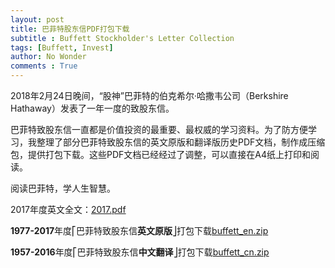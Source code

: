```yaml
---
layout: post
title: 巴菲特股东信PDF打包下载
subtitle : Buffett Stockholder's Letter Collection
tags: [Buffett, Invest]
author: No Wonder
comments : True
---
```


2018年2月24日晚间，“股神”巴菲特的伯克希尔·哈撒韦公司（Berkshire Hathaway）发表了一年一度的致股东信。

巴菲特致股东信一直都是价值投资的最重要、最权威的学习资料。为了防方便学习，我整理了部分巴菲特致股东信的英文原版和翻译版历史PDF文档，制作成压缩包，提供打包下载。这些PDF文档已经经过了调整，可以直接在A4纸上打印和阅读。

阅读巴菲特，学人生智慧。

2017年度英文全文：[2017.pdf](https://9thspace.ctfile.com/fs/16771313-239058379 "https://9thspace.ctfile.com/fs/16771313-239058379")

**1977-2017**年度⎡巴菲特致股东信**英文原版**⎦打包下载[buffett_en.zip](https://9thspace.ctfile.com/fs/16771313-239058428)

**1957-2016**年度⎡巴菲特致股东信**中文翻译**⎦打包下载[buffett_cn.zip](https://9thspace.ctfile.com/fs/16771313-238908367)